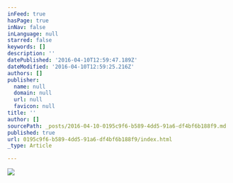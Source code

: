 ```yaml
---
inFeed: true
hasPage: true
inNav: false
inLanguage: null
starred: false
keywords: []
description: ''
datePublished: '2016-04-10T12:59:47.189Z'
dateModified: '2016-04-10T12:59:25.216Z'
authors: []
publisher:
  name: null
  domain: null
  url: null
  favicon: null
title: ''
author: []
sourcePath: _posts/2016-04-10-0195c9f6-b589-4dd5-91a6-df4bf6b188f9.md
published: true
url: 0195c9f6-b589-4dd5-91a6-df4bf6b188f9/index.html
_type: Article

---
```

![](https://the-grid-user-content.s3-us-west-2.amazonaws.com/e1e86400-ba77-4882-8318-aa642d50e9e9.jpg)